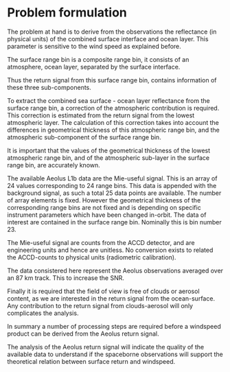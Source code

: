 # Problem formulation

The problem at hand is to derive from the observations the reflectance (in physical units) of the combined surface interface and ocean layer. This parameter is sensitive to the wind speed as explained before. 

The surface range bin is a composite range bin, it consists of an atmosphere, ocean layer, separated by the surface interface.

Thus the return signal from this surface range bin, contains information of these three sub-components.

To extract the combined sea surface - ocean layer reflectance from the surface range bin,  a correction of the atmospheric contribution is required.
This correction is estimated from the return signal from the lowest atmospheric layer. The calculation of this correction takes into account the differences in geometrical thickness of this atmospheric range bin, and the atmospheric sub-component of the surface range bin.

It is important that the values of the geometrical thickness of the lowest atmospheric range bin, and of the atmospheric sub-layer in the surface range bin, are accurately known.


The available Aeolus L1b data are the Mie-useful signal.
This is an array of 24 values corresponding to 24 range bins. This data is appended with the background signal, as such a total 25 data points are available.
The number of array elements is fixed. However the geometrical thickness of the corresponding range bins are not fixed and is depending on specific instrument parameters which have been changed in-orbit.
The data of interest are contained in the surface range bin. Nominally this is bin number 23.


The Mie-useful signal are counts from the ACCD detector, and are engineering units and hence are unitless.
No conversion exists to related the ACCD-counts to physical units (radiometric calibration). 

The data consistered here represent the Aeolus observations averaged over an 87 km track. This to increase the SNR.

Finally it is required that the field of view is free of clouds or aerosol content, as we are interested in the return signal from the ocean-surface.
Any contribution to the return signal from clouds-aerosol will only complicates the analysis. 

In summary a number of processing steps are required before a windspeed product can be derived from the Aeolus return signal.

The analysis of the Aeolus return signal will indicate the quality of the available data to understand if the spaceborne observations will support the theoretical relation between surface return and windspeed.

